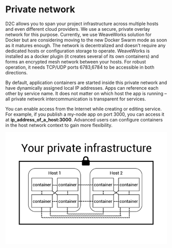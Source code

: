 # Private network

D2C allows you to span your project infrastructure across multiple hosts and even different cloud providers. We use a secure, private overlay network for this purpose. Currently, we use WeaveWorks solution for Docker but are considering moving to the new Docker Swarm mode as soon as it matures enough. The network is decentralized and doesn't require any dedicated hosts or configuration storage to operate. WeaveWorks is installed as a docker plugin (it creates several of its own containers) and forms an encrypted mesh network between your hosts. For robust operation, it needs TCP/UDP ports 6783,6784 to be accessible in both directions.

By default, application containers are started inside this private network and have dynamically assigned local IP addresses. Apps can reference each other by service name. It does not matter on which host the app is running – all private network intercommunication is transparent for services.

You can enable access from the Internet while creating or editing service. For example, if you publish a my-node app on port 3000, you can access it at **ip_address_of_a_host:3000**.
Advanced users can configure containers in the host network context to gain more flexibility.

![Private network](../img/private_inf.png)
